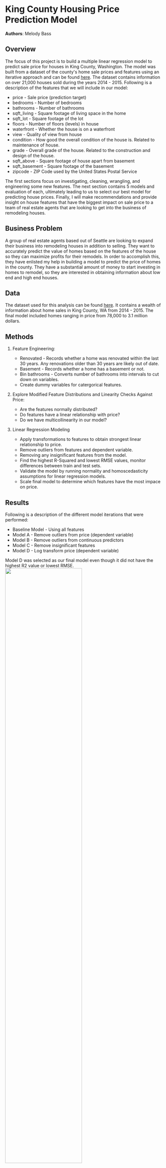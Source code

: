 # King County Housing Price Prediction Model

**Authors**: Melody Bass

## Overview

The focus of this project is to build a multiple linear regression model to predict sale price for houses in King County, Washington. The model was built from a dataset of the county's home sale prices and features using an iterative approach and can be found [here](./data/kc_house_data.csv). The dataset contains information on over 21,000 houses sold during the years 2014 - 2015. Following is a description of the features that we will include in our model:

* price - Sale price (prediction target)
* bedrooms - Number of bedrooms
* bathrooms - Number of bathrooms
* sqft_living - Square footage of living space in the home
* sqft_lot - Square footage of the lot
* floors - Number of floors (levels) in house
* waterfront - Whether the house is on a waterfront
* view - Quality of view from house
* condition - How good the overall condition of the house is. Related to maintenance of house.
* grade - Overall grade of the house. Related to the construction and design of the house.
* sqft_above - Square footage of house apart from basement
* sqft_basement - Square footage of the basement
* zipcode - ZIP Code used by the United States Postal Service

The first sections focus on investigating, cleaning, wrangling, and engineering some new features. The next section contains 5 models and evaluation of each, ultimately leading to us to select our best model for predicting house prices. Finally, I will make recommendations and provide insight on house features that have the biggest impact on sale price to a team of real estate agents that are looking to get into the business of remodeling houses.

## Business Problem

A group of real estate agents based out of Seattle are looking to expand their business into remodeling houses in addition to selling. They want to accurately predict the value of homes based on the features of the house so they can maximize profits for their remodels. In order to accomplish this, they have enlisted my help in building a model to predict the price of homes in the county. They have a substantial amount of money to start investing in homes to remodel, so they are interested in obtaining information about low end and high end houses.

## Data

The dataset used for this analysis can be found [here](./data/kc_house_data.csv). It contains a wealth of information about home sales in King County, WA from 2014 - 2015. The final model included homes ranging in price from 78,000 to 3.1 million dollars.

## Methods

1. Feature Engineering:

    * Renovated - Records whether a home was renovated within the last 30 years. Any renovations older than 30       years are likely out of date.
    * Basement - Records whether a home has a basement or not.
    * Bin bathrooms - Converts number of bathrooms into intervals to cut down on variables.
    * Create dummy variables for catergorical features.
    
2. Explore Modified Feature Distributions and Linearity Checks Against Price:

    * Are the features normally distributed?
    * Do features have a linear relationship with price?
    * Do we have multicollinearity in our model?
    
3. Linear Regression Modeling

    * Apply transformations to features to obtain strongest linear relationship to price.
    * Remove outliers from features and dependent variable.
    * Removing any insignificant features from the model.
    * Find the highest R-Squared and lowest RMSE values, monitor differences between train and test sets.
    * Validate the model by running normality and homoscedasticity assumptions for linear regression models.
    * Scale final model to determine which features have the most impace on price.

## Results

Following is a description of the different model iterations that were performed:

   * Baseline Model - Using all features
   * Model A - Remove outliers from price (dependent variable)
   * Model B - Remove outliers from continuous predictors
   * Model C - Remove insignificant features
   * Model D - Log transform price (dependent variable)
    
Model D was selected as our final model even though it did not have the highest R2 value or lowest RMSE. 
<img src = "./images/final_model_stats.png" width=70%> <br />
It was the best performing model when considering linear regression assumptions of normality and homoscedasticity.    <br />
<img src = "./images/final_qq_plot.png" width=70%> <br />
<img src = "./images/final_resid_plot.png" width=70%> <br />
  

## Conclusions

Multiple linear regression analysis was used to build a model to predict housing prices in King County, WA. After 4 iterations from our baseline model, the results of the final regression model (Model D) indicated that 83 predictors explained 85.2% of the variance in the dataset(R2= 0.852). The RMSE of the final model was $108,603.30, which is the error in our price prediction. The metrics from the train and test sets showed that the model was not overfitted or undefitted.  The range of prices in the final model was 78k to 3.1 million dollars.  All of the independent variables used in the model were significant predictors of sale price with p-values less than 0.05.

Following are features that have the most positive effect on sale price:

   * For every 1 square foot of living space, the price is increased by 0.03%.
   * Location is 2nd highest indicator of price. Our top 10 zipcodes (98039, 98004, 98112, 98109, 98119,            98102, 98105, 98040, 98199, 98107) were 142 to 281% higher in price than our baseline zipcode of 98001.
<img src = "./images/high_low_zips.png" width=70%> <br />
<img src = "./images/top_zips.png.png" width=70%> <br />

Following are features that have the most negative impact on sale price:

   * Homes with a basement decreases the price by 6.11%.
   * Homes with 3 floors decreases the price by 7.49%. More floors is less desirable.

Following are some other notable conclusions:

   * Price for homes with a waterfront are 64.5% higher than homes without a waterfront.
   * Homes that have been renovated in the last 30 years will increase the price by 8.40%.
   * Homes with a view rated as 4 (highest rating- i.e. Mt. Rainier, Olympics, Cascades, Territorial, Seattle      Skyline, Puget Sound, etc) increase the price by 45.59%.

Future work to improve on this model would be to make multiple models in different price ranges (i.e. 100k - 500k, 500k - 1 million, etc). Our model has limitations due to the wide range of prices in the dataset such as an error of $108,000 in predicting the price, especially on the low end (error is higher than the lowest priced home in the model). Another interesting extension to the project for future work is adding school districts grade into the model.


## For More Information

Please review my full analysis in [my Jupyter Notebook](./student.ipynb) or my [presentation](./presentation.pdf).

For any additional questions, please contact **Melody Bass @ meljoy1099@gmail.com**

## Repository Structure

```
├── README.md                           <- The top-level README for reviewers of this project
├── student.ipynb                       <- Narrative documentation of analysis in Jupyter notebook
├── presentation.pdf                    <- PDF version of project presentation
├── data                                <- Both sourced externally and generated from code
└── images                              <- Both sourced externally and generated from code
└── code.                               <- Both sourced externally and generated from code
```

